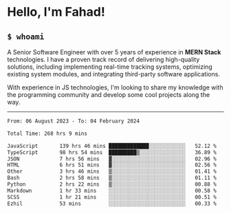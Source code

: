 <h1>Hello, I'm Fahad!</h1>

<h2><code>$ whoami</code></h2>

A Senior Software Engineer with over 5 years of experience in **MERN Stack** technologies. I have a proven track record of delivering high-quality solutions, including implementing real-time tracking systems, optimizing existing system modules, and integrating third-party software applications.

With experience in JS technologies, I'm looking to share my knowledge with the programming community and develop some cool projects along the way.

---

<!--START_SECTION:waka-->

```txt
From: 06 August 2023 - To: 04 February 2024

Total Time: 268 hrs 9 mins

JavaScript       139 hrs 46 mins █████████████░░░░░░░░░░░░   52.12 %
TypeScript       98 hrs 54 mins  █████████▒░░░░░░░░░░░░░░░   36.89 %
JSON             7 hrs 56 mins   ▓░░░░░░░░░░░░░░░░░░░░░░░░   02.96 %
HTML             6 hrs 51 mins   ▓░░░░░░░░░░░░░░░░░░░░░░░░   02.56 %
Other            3 hrs 46 mins   ▒░░░░░░░░░░░░░░░░░░░░░░░░   01.41 %
Bash             2 hrs 58 mins   ▒░░░░░░░░░░░░░░░░░░░░░░░░   01.11 %
Python           2 hrs 22 mins   ▒░░░░░░░░░░░░░░░░░░░░░░░░   00.88 %
Markdown         1 hr 33 mins    ░░░░░░░░░░░░░░░░░░░░░░░░░   00.58 %
SCSS             1 hr 21 mins    ░░░░░░░░░░░░░░░░░░░░░░░░░   00.51 %
Ezhil            53 mins         ░░░░░░░░░░░░░░░░░░░░░░░░░   00.33 %
```

<!--END_SECTION:waka-->

<!--
**heyFahad/heyFahad** is a ✨ _special_ ✨ repository because its `README.md` (this file) appears on your GitHub profile.

Here are some ideas to get you started:

- 🔭 I’m currently working on ...
- 🌱 I’m currently learning ...
- 👯 I’m looking to collaborate on ...
- 🤔 I’m looking for help with ...
- 💬 Ask me about ...
- 📫 How to reach me: ...
- 😄 Pronouns: ...
- ⚡ Fun fact: ...
-->

